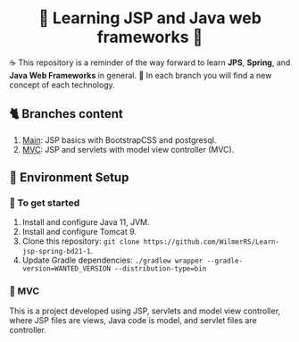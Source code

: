 <h1 align="center"> 🐝<strong> Learning JSP and Java web frameworks </strong>🎯 </h1>

☕ This repository is a reminder of the way forward to learn **JPS**, **Spring**, and **Java Web Frameworks** in general. 🤯 In each branch you will find a new concept of each technology. 

## 🐈 Branches content

   1. [Main](https://github.com/WilmerRS/Learn-jsp-spring-bd21-1/tree/main): JSP basics with BootstrapCSS and postgresql.
   2. [MVC](https://github.com/WilmerRS/Learn-jsp-spring-bd21-1/tree/mvc): JSP and servlets with model view controller (MVC).
 
## 🚀 Environment Setup

### 🐉 To get started

1. Install and configure Java 11, JVM.
2. Install and configure Tomcat 9.
3. Clone this repository: `git clone https://github.com/WilmerRS/Learn-jsp-spring-bd21-1`.
4. Update Gradle dependencies: `./gradlew wrapper --gradle-version=WANTED_VERSION --distribution-type=bin`

### 🐧 MVC

This is a project developed using JSP, servlets and model view controller, where JSP files are views, Java code is model, and servlet files are controller.
